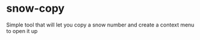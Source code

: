 # snow-copy
Simple tool that will let you copy a snow number and create a context menu to open it up
